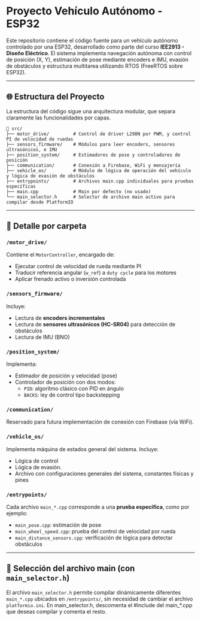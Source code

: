 # Proyecto Vehículo Autónomo - ESP32

Este repositorio contiene el código fuente para un vehículo autónomo controlado por una ESP32, desarrollado como parte del curso **IEE2913 - Diseño Eléctrico**. El sistema implementa navegación autónoma con control de posición (X, Y), estimación de pose mediante encoders e IMU, evasión de obstáculos y estructura multitarea utilizando RTOS (FreeRTOS sobre ESP32).

---

## 🌐 Estructura del Proyecto

La estructura del código sigue una arquitectura modular, que separa claramente las funcionalidades por capas.

```text
📁 src/
├── motor_drive/         # Control de driver L298N por PWM, y control PI de velocidad de ruedas
├── sensors_firmware/    # Módulos para leer encoders, sensores ultrasónicos, e IMU
├── position_system/     # Estimadores de pose y controladores de posición
├── communication/       # Conexión a Firebase, WiFi y mensajería
├── vehicle_os/          # Módulo de lógica de operación del vehículo y lógica de evasión de obstáculos
├── entrypoints/         # Archivos main.cpp individuales para pruebas específicas
├── main.cpp             # Main por defecto (no usado)
└── main_selector.h      # Selector de archivo main activo para compilar desde PlatformIO
```
---

## 📁 Detalle por carpeta

### `/motor_drive/`
Contiene el `MotorController`, encargado de:
- Ejecutar control de velocidad de rueda mediante PI
- Traducir referencia angular (`w_ref`) a `duty cycle` para los motores
- Aplicar frenado activo o inversión controlada

### `/sensors_firmware/`
Incluye:
- Lectura de **encoders incrementales**
- Lectura de **sensores ultrasónicos (HC-SR04)** para detección de obstáculos
- Lectura de IMU (BNO)

### `/position_system/`
Implementa:
- Estimador de posición y velocidad (pose)
- Controlador de posición con dos modos:
  - `PID`: algoritmo clásico con PID en ángulo
  - `BACKS`: ley de control tipo backstepping

### `/communication/`
Reservado para futura implementación de conexión con Firebase (vía WiFi).

### `/vehicle_os/`
Implementa máquina de estados general del sistema. Incluye:
- Lógica de control
- Lógica de evasión.
- Archivo con configuraciones generales del sistema, constantes físicas y pines

### `/entrypoints/`
Cada archivo `main_*.cpp` corresponde a una **prueba específica**, como por ejemplo:
- `main_pose.cpp`: estimación de pose
- `main_wheel_speed.cpp`: prueba del control de velocidad por rueda
- `main_distance_sensors.cpp`: verificación de lógica para detectar obstáculos

---

## 🔀 Selección del archivo main (con `main_selector.h`)

El archivo `main_selector.h` permite compilar dinámicamente diferentes `main_*.cpp` ubicados en `/entrypoints/`, sin necesidad de cambiar el archivo `platformio.ini`. En main_selector.h, descomenta el #include del main_*.cpp que deseas compilar y comenta el resto.
